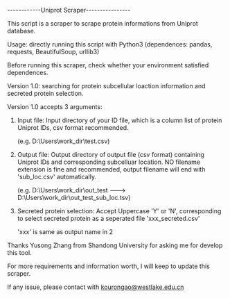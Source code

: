 ------------Uniprot Scraper----------------

This script is a scraper to scrape protein informations from Uniprot database.

Usage: directly running this script with Python3 (dependences: pandas, requests, BeautifulSoup, urllib3)

Before running this scraper, check whether your environment satisfied dependences.

Version 1.0: searching for protein subcellular loaction information and secreted protein selection.

Version 1.0 accepts 3 arguments: 
1. Input file: Input directory of your ID file, which is a column list of protein Uniprot IDs, csv format recommended.

    (e.g. D:\Users\work_dir\test.csv)
   
2. Output file: Output directory of output file (csv format) containing Uniprot IDs and corresponding subcelluar location.
   NO filename extension is fine and recommended, output filename will end with 'sub_loc.csv' automatically.

    (e.g. D:\Users\work_dir\out_test  --->  D:\Users\work_dir\out_test_sub_loc.tsv)
   
3. Secreted protein selection: Accept Uppercase 'Y' or 'N', corresponding to select secreted protein as a seperated file 'xxx_secreted.csv'
   
   'xxx' is same as output name in 2

Thanks Yusong Zhang from Shandong University for asking me for develop this tool.

For more requirements and information worth, I will keep to update this scraper.

If any issue, please contact with kourongao@westlake.edu.cn
